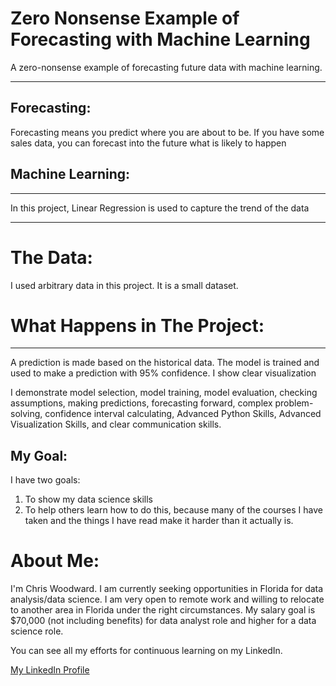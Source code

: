 # Zero Nonsense Example of Forecasting with Machine Learning

A zero-nonsense example of forecasting future data with machine learning.
***
## Forecasting:

Forecasting means you predict where you are about to be. If you have some sales data, you can forecast into the future what is likely to happen
## Machine Learning:
***
In this project, Linear Regression is used to capture the trend of the data
***
# The Data:

I used arbitrary data in this project. It is a small dataset.
# What Happens in The Project:
***
A prediction is made based on the historical data. The model is trained and used to make a prediction with 95% confidence. I show clear visualization

I demonstrate model selection, model training, model evaluation, checking assumptions, making predictions, forecasting forward, complex problem-solving, confidence interval calculating, Advanced Python Skills, Advanced Visualization Skills, and clear communication skills.

## My Goal:

I have two goals:

1. To show my data science skills
2. To help others learn how to do this, because many of the courses I have taken and the things I have read make it harder than it actually is.

# About Me:


I'm Chris Woodward. I am currently seeking opportunities in Florida for data analysis/data science. I am very open to remote work and willing to relocate to another area in Florida under the right circumstances. My salary goal is $70,000 (not including benefits) for data analyst role and higher for a data science role.

You can see all my efforts for continuous learning on my LinkedIn.

[My LinkedIn Profile](https://www.linkedin.com/in/christopher-woodward-b24b43316/)
